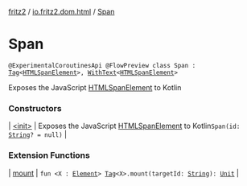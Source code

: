 [fritz2](../../index.md) / [io.fritz2.dom.html](../index.md) / [Span](./index.md)

# Span

`@ExperimentalCoroutinesApi @FlowPreview class Span : `[`Tag`](../../io.fritz2.dom/-tag/index.md)`<`[`HTMLSpanElement`](https://kotlinlang.org/api/latest/jvm/stdlib/org.w3c.dom/-h-t-m-l-span-element/index.html)`>, `[`WithText`](../../io.fritz2.dom/-with-text/index.md)`<`[`HTMLSpanElement`](https://kotlinlang.org/api/latest/jvm/stdlib/org.w3c.dom/-h-t-m-l-span-element/index.html)`>`

Exposes the JavaScript [HTMLSpanElement](https://developer.mozilla.org/en/docs/Web/API/HTMLSpanElement) to Kotlin

### Constructors

| [&lt;init&gt;](-init-.md) | Exposes the JavaScript [HTMLSpanElement](https://developer.mozilla.org/en/docs/Web/API/HTMLSpanElement) to Kotlin`Span(id: `[`String`](https://kotlinlang.org/api/latest/jvm/stdlib/kotlin/-string/index.html)`? = null)` |

### Extension Functions

| [mount](../../io.fritz2.dom/mount.md) | `fun <X : `[`Element`](https://kotlinlang.org/api/latest/jvm/stdlib/org.w3c.dom/-element/index.html)`> `[`Tag`](../../io.fritz2.dom/-tag/index.md)`<X>.mount(targetId: `[`String`](https://kotlinlang.org/api/latest/jvm/stdlib/kotlin/-string/index.html)`): `[`Unit`](https://kotlinlang.org/api/latest/jvm/stdlib/kotlin/-unit/index.html) |

